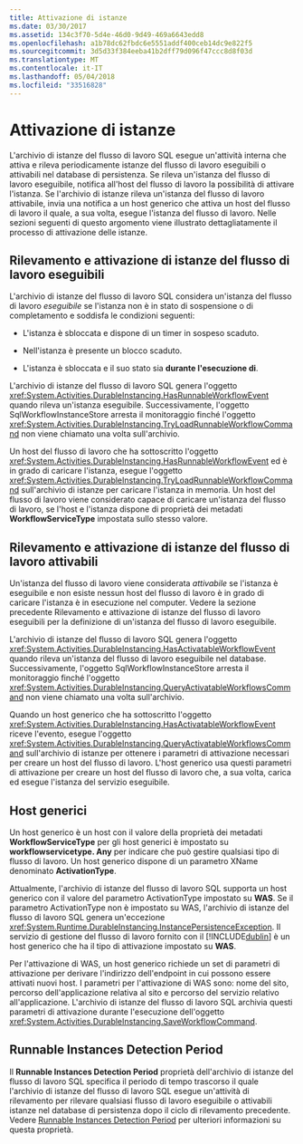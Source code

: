 ```yaml
---
title: Attivazione di istanze
ms.date: 03/30/2017
ms.assetid: 134c3f70-5d4e-46d0-9d49-469a6643edd8
ms.openlocfilehash: a1b78dc62fbdc6e5551addf400ceb14dc9e822f5
ms.sourcegitcommit: 3d5d33f384eeba41b2dff79d096f47ccc8d8f03d
ms.translationtype: MT
ms.contentlocale: it-IT
ms.lasthandoff: 05/04/2018
ms.locfileid: "33516828"
---
```

# <a name="instance-activation"></a>Attivazione di istanze
L'archivio di istanze del flusso di lavoro SQL esegue un'attività interna che attiva e rileva periodicamente istanze del flusso di lavoro eseguibili o attivabili nel database di persistenza. Se rileva un'istanza del flusso di lavoro eseguibile, notifica all'host del flusso di lavoro la possibilità di attivare l'istanza. Se l'archivio di istanze rileva un'istanza del flusso di lavoro attivabile, invia una notifica a un host generico che attiva un host del flusso di lavoro il quale, a sua volta, esegue l'istanza del flusso di lavoro. Nelle sezioni seguenti di questo argomento viene illustrato dettagliatamente il processo di attivazione delle istanze.  
  
##  <a name="RunnableSection"></a> Rilevamento e attivazione di istanze del flusso di lavoro eseguibili  
 L'archivio di istanze del flusso di lavoro SQL considera un'istanza del flusso di lavoro *eseguibile* se l'istanza non è in stato di sospensione o di completamento e soddisfa le condizioni seguenti:  
  
-   L'istanza è sbloccata e dispone di un timer in sospeso scaduto.  
  
-   Nell'istanza è presente un blocco scaduto.  
  
-   L'istanza è sbloccata e il suo stato sia **durante l'esecuzione di**.  
  
 L'archivio di istanze del flusso di lavoro SQL genera l'oggetto <xref:System.Activities.DurableInstancing.HasRunnableWorkflowEvent> quando rileva un'istanza eseguibile. Successivamente, l'oggetto SqlWorkflowInstanceStore arresta il monitoraggio finché l'oggetto <xref:System.Activities.DurableInstancing.TryLoadRunnableWorkflowCommand> non viene chiamato una volta sull'archivio.  
  
 Un host del flusso di lavoro che ha sottoscritto l'oggetto <xref:System.Activities.DurableInstancing.HasRunnableWorkflowEvent> ed è in grado di caricare l'istanza, esegue l'oggetto <xref:System.Activities.DurableInstancing.TryLoadRunnableWorkflowCommand> sull'archivio di istanze per caricare l'istanza in memoria. Un host del flusso di lavoro viene considerato capace di caricare un'istanza del flusso di lavoro, se l'host e l'istanza dispone di proprietà dei metadati **WorkflowServiceType** impostata sullo stesso valore.  
  
## <a name="detecting-and-activating-activatable-workflow-instances"></a>Rilevamento e attivazione di istanze del flusso di lavoro attivabili  
 Un'istanza del flusso di lavoro viene considerata *attivabile* se l'istanza è eseguibile e non esiste nessun host del flusso di lavoro è in grado di caricare l'istanza è in esecuzione nel computer. Vedere la sezione precedente Rilevamento e attivazione di istanze del flusso di lavoro eseguibili per la definizione di un'istanza del flusso di lavoro eseguibile.  
  
 L'archivio di istanze del flusso di lavoro SQL genera l'oggetto <xref:System.Activities.DurableInstancing.HasActivatableWorkflowEvent> quando rileva un'istanza del flusso di lavoro eseguibile nel database. Successivamente, l'oggetto SqlWorkflowInstanceStore arresta il monitoraggio finché l'oggetto <xref:System.Activities.DurableInstancing.QueryActivatableWorkflowsCommand> non viene chiamato una volta sull'archivio.  
  
 Quando un host generico che ha sottoscritto l'oggetto <xref:System.Activities.DurableInstancing.HasActivatableWorkflowEvent> riceve l'evento, esegue l'oggetto <xref:System.Activities.DurableInstancing.QueryActivatableWorkflowsCommand> sull'archivio di istanze per ottenere i parametri di attivazione necessari per creare un host del flusso di lavoro. L'host generico usa questi parametri di attivazione per creare un host del flusso di lavoro che, a sua volta, carica ed esegue l'istanza del servizio eseguibile.  
  
## <a name="generic-hosts"></a>Host generici  
 Un host generico è un host con il valore della proprietà dei metadati **WorkflowServiceType** per gli host generici è impostato su **workflowservicetype. Any** per indicare che può gestire qualsiasi tipo di flusso di lavoro. Un host generico dispone di un parametro XName denominato **ActivationType**.  
  
 Attualmente, l'archivio di istanze del flusso di lavoro SQL supporta un host generico con il valore del parametro ActivationType impostato su **WAS**. Se il parametro ActivationType non è impostato su WAS, l'archivio di istanze del flusso di lavoro SQL genera un'eccezione <xref:System.Runtime.DurableInstancing.InstancePersistenceException>. Il servizio di gestione del flusso di lavoro fornito con il [!INCLUDE[dublin](../../../includes/dublin-md.md)] è un host generico che ha il tipo di attivazione impostato su **WAS**.  
  
 Per l'attivazione di WAS, un host generico richiede un set di parametri di attivazione per derivare l'indirizzo dell'endpoint in cui possono essere attivati nuovi host. I parametri per l'attivazione di WAS sono: nome del sito, percorso dell'applicazione relativa al sito e percorso del servizio relativo all'applicazione. L'archivio di istanze del flusso di lavoro SQL archivia questi parametri di attivazione durante l'esecuzione dell'oggetto <xref:System.Activities.DurableInstancing.SaveWorkflowCommand>.  
  
## <a name="runnable-instances-detection-period"></a>Runnable Instances Detection Period  
 Il **Runnable Instances Detection Period** proprietà dell'archivio di istanze del flusso di lavoro SQL specifica il periodo di tempo trascorso il quale l'archivio di istanze del flusso di lavoro SQL esegue un'attività di rilevamento per rilevare qualsiasi flusso di lavoro eseguibile o attivabili istanze nel database di persistenza dopo il ciclo di rilevamento precedente. Vedere [Runnable Instances Detection Period](../../../docs/framework/windows-workflow-foundation/runnable-instances-detection-period.md) per ulteriori informazioni su questa proprietà.
